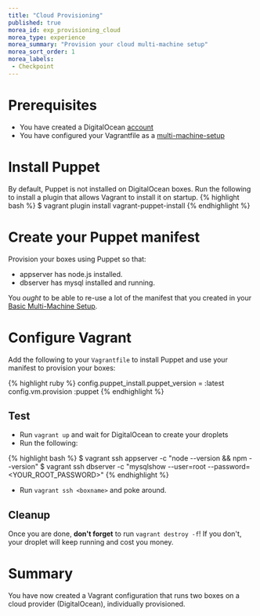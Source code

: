 ```yaml
---
title: "Cloud Provisioning"
published: true
morea_id: exp_provisioning_cloud
morea_type: experience
morea_summary: "Provision your cloud multi-machine setup"
morea_sort_order: 1
morea_labels:
 - Checkpoint
---
```

# Prerequisites
- You have created a DigitalOcean [account]({{site.url}}/morea/DeployCloud/exp_create.html)
- You have configured your Vagrantfile as a [multi-machine-setup]({{site.url}}/morea/DeployCloud/exp_multimachines.html)

# Install Puppet
By default, Puppet is not installed on DigitalOcean boxes. Run the following to install a plugin that allows Vagrant to install it on startup.
{% highlight bash %}
$ vagrant plugin install vagrant-puppet-install
{% endhighlight %}

# Create your Puppet manifest
Provision your boxes using Puppet so that:

- appserver has node.js installed.
- dbserver has mysql installed and running.

You *ought* to be able to re-use a lot of the manifest that you created in your [Basic Multi-Machine Setup]({{site.url}}/morea/DeployMultiMachine/exp_multimachine.html).

# Configure Vagrant
Add the following to your `Vagrantfile` to install Puppet and use your manifest to provision your boxes:

{% highlight ruby %}
config.puppet_install.puppet_version = :latest    
config.vm.provision :puppet
{% endhighlight %}

## Test

- Run `vagrant up` and wait for DigitalOcean to create your droplets
- Run the following:

{% highlight bash %}
$ vagrant ssh appserver -c "node --version && npm --version"
$ vagrant ssh dbserver -c "mysqlshow --user=root --password=<YOUR_ROOT_PASSWORD>"
{% endhighlight %}

- Run `vagrant ssh <boxname>` and poke around.


## Cleanup       
Once you are done, **don't forget** to run `vagrant destroy -f`!
If you don't, your droplet will keep running and cost you money.


# Summary
You have now created a Vagrant configuration that runs two boxes on a cloud provider (DigitalOcean), individually provisioned.

